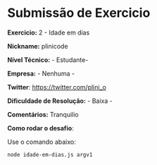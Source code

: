 # Submissão de Exercicio

**Exercicio:** 2 - Idade em dias

**Nickname:** plinicode

**Nível Técnico:** - Estudante-

**Empresa:** -  Nenhuma -

**Twitter**: https://twitter.com/plini_o 

**Dificuldade de Resolução:** - Baixa -

**Comentários:** Tranquilio

**Como rodar o desafio**: 

Use o comando abaixo: 
```bash
node idade-em-dias.js argv1
```